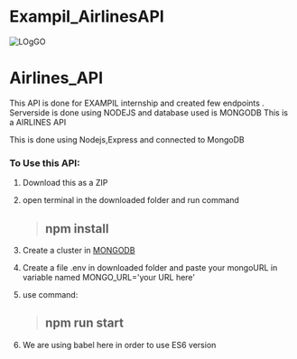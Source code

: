 # Exampil_AirlinesAPI


![LOgGO](https://play-lh.googleusercontent.com/em6Jm9E2scv8yumEkNx1JCLvoX6iVsU4M2947X6zKnBSKRO8fYT10iCAWfteOb8HTbZu=s180-rw) 
# Airlines_API

This API is done for EXAMPIL internship and created few endpoints . 
Serverside is done using NODEJS and database used is MONGODB
This is a AIRLINES API

This is done using Nodejs,Express and connected to MongoDB

### To Use this API:
1. Download this as a ZIP
2. open terminal in the downloaded folder and run command 

    > ## npm install
3. Create a  cluster in  [MONGODB](https://www.mongodb.com)
4. Create a file .env in downloaded folder and paste your mongoURL in variable named MONGO_URL='your URL here' 
5. use command: 

    > ## npm run start
6. We are using babel here in order to use ES6 version
